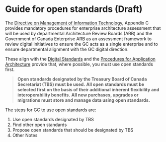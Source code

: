 # Guide for open standards (Draft)

The [Directive on Management of Information Technology](https://www.tbs-sct.gc.ca/pol/doc-eng.aspx?id=15249), Appendix C provides mandatory procedures for enterprise architecture assessment that will be used by departmental Architecture Review Boards (ARB) and the Government of Canada Enterprise ARB as an assessment framework to review digital initiatives to ensure the GC acts as a single enterprise and to ensure departmental alignment with the GC digital direction.

These align with the [Digital Standards](https://www.canada.ca/en/government/publicservice/modernizing/government-canada-digital-standards.html) and the [Procedures for Application Architecture](https://www.tbs-sct.gc.ca/pol/doc-eng.aspx?id=15249#claC.2.3.8) provide that, where possible, you must use open standards first.

> **Open standards designated by the Treasury Board of Canada Secretariat (TBS) must be used.**
> **All open standards must be selected first on the basis of their additional inherent flexibility and interoperability benefits.**
> **All new purchases, upgrades or migrations must store and manage data using open standards.**

The steps for GC to use open standards are:

1. Use open standards designated by TBS
1. Find other open standards
1. Propose open standards that should be designated by TBS
1. Other Notes
